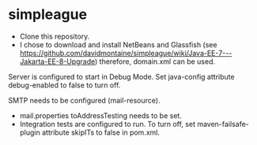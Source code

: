 # simpleague
- Clone this repository.
- I chose to download and install NetBeans and Glassfish (see https://github.com/davidmontaine/simpleague/wiki/Java-EE-7---Jakarta-EE-8-Upgrade) therefore, domain.xml can be used.

Server is configured to start in Debug Mode.  Set java-config attribute debug-enabled to false to turn off.

SMTP needs to be configured (mail-resource).

- mail.properties toAddressTesting needs to be set.
- Integration tests are configured to run.  To turn off, set maven-failsafe-plugin attribute skipITs to false in pom.xml.
